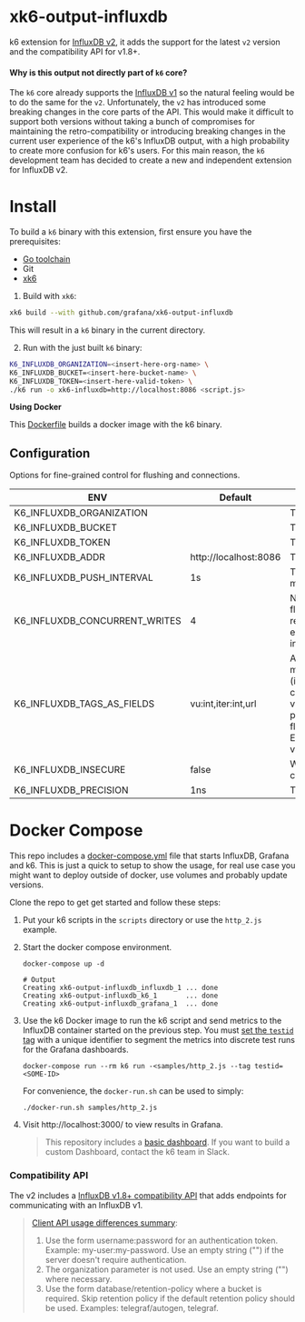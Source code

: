 # xk6-output-influxdb
k6 extension for [InfluxDB v2](https://docs.influxdata.com/influxdb/v2.0), it adds the support for the latest `v2` version and the compatibility API for v1.8+.

#### **Why is this output not directly part of `k6` core?**
The `k6` core already supports the [InfluxDB v1](https://k6.io/docs/results-visualization/influxdb-+-grafana) so the natural feeling would be to do the same for the `v2`. Unfortunately, the `v2` has introduced some breaking changes in the core parts of the API. This would make it difficult to support both versions without taking a bunch of compromises for maintaining the retro-compatibility or introducing breaking changes in the current user experience of the k6's InfluxDB output, with a high probability to create more confusion for k6's users. For this main reason, the `k6` development team has decided to create a new and independent extension for InfluxDB v2.

# Install

To build a `k6` binary with this extension, first ensure you have the prerequisites:

- [Go toolchain](https://go101.org/article/go-toolchain.html)
- Git
- [xk6](https://github.com/grafana/xk6#install)

1. Build with `xk6`:

```bash
xk6 build --with github.com/grafana/xk6-output-influxdb
```

This will result in a `k6` binary in the current directory.

2. Run with the just built `k6` binary:

```bash
K6_INFLUXDB_ORGANIZATION=<insert-here-org-name> \
K6_INFLUXDB_BUCKET=<insert-here-bucket-name> \
K6_INFLUXDB_TOKEN=<insert-here-valid-token> \
./k6 run -o xk6-influxdb=http://localhost:8086 <script.js>
```

**Using Docker**

This [Dockerfile](./Dockerfile) builds a docker image with the k6 binary.

## Configuration

Options for fine-grained control for flushing and connections.


| ENV | Default | Description |
|-----|---------|-------------|
| K6_INFLUXDB_ORGANIZATION      |                       | The [Organization](https://docs.influxdata.com/influxdb/v2.0/reference/glossary/#organization). |
| K6_INFLUXDB_BUCKET            |                       | The [Bucket](https://docs.influxdata.com/influxdb/v2.0/reference/glossary/#bucket). |
| K6_INFLUXDB_TOKEN             |                       | The [Token](https://docs.influxdata.com/influxdb/v2.0/reference/glossary/#token). |
| K6_INFLUXDB_ADDR              | http://localhost:8086 | The address of the instance. |
| K6_INFLUXDB_PUSH_INTERVAL     | 1s | The flush's frequency of the `k6` metrics. |
| K6_INFLUXDB_CONCURRENT_WRITES | 4 | Number of concurrent requests for flushing data. It is useful when a request takes more than the expected time (more than flush interval). |
| K6_INFLUXDB_TAGS_AS_FIELDS    | vu:int,iter:int,url | A comma-separated string to set `k6` metrics as non-indexable fields (instead of tags). An optional type can be specified using :type as in vu:int will make the field integer. The possible field types are int, bool, float and string, which is the default. Example: vu:int,iter:int,url:string,event_time:int. |
| K6_INFLUXDB_INSECURE          | false | When `true`, it will skip `https` certificate verification. |
| K6_INFLUXDB_PRECISION         | 1ns | The timestamp [Precision](https://docs.influxdata.com/influxdb/v2.0/reference/glossary/#precision). |


# Docker Compose

This repo includes a [docker-compose.yml](./docker-compose.yml) file that starts InfluxDB, Grafana and k6. This is just a quick to setup to show the usage, for real use case you might want to deploy outside of docker, use volumes and probably update versions.

Clone the repo to get get started and follow these steps: 

1. Put your k6 scripts in the `scripts` directory or use the `http_2.js` example.

2. Start the docker compose environment.
   
	```shell
	docker-compose up -d
	```

	```shell
	# Output
	Creating xk6-output-influxdb_influxdb_1 ... done
	Creating xk6-output-influxdb_k6_1       ... done
	Creating xk6-output-influxdb_grafana_1  ... done
	```

3. Use the k6 Docker image to run the k6 script and send metrics to the InfluxDB container started on the previous step. You must [set the `testid` tag](https://k6.io/docs/using-k6/tags-and-groups/#test-wide-tags) with a unique identifier to segment the metrics into discrete test runs for the Grafana dashboards.
    ```shell
    docker-compose run --rm k6 run -<samples/http_2.js --tag testid=<SOME-ID>
    ```
   For convenience, the `docker-run.sh` can be used to simply:
    ```shell
    ./docker-run.sh samples/http_2.js
    ```

4. Visit http://localhost:3000/ to view results in Grafana. 
	> This repository includes a [basic dashboard](./grafana/dashboards/dashboard.yml). If you want to build a custom Dashboard, contact the k6 team in Slack.


### Compatibility API
The v2 includes a [InfluxDB v1.8+ compatibility API](https://docs.influxdata.com/influxdb/v2.0/reference/api/influxdb-1x) that adds endpoints for communicating with an InfluxDB v1.

>[Client API usage differences summary](https://github.com/influxdata/influxdb-client-go#influxdb-18-api-compatibility):
>
>    1. Use the form username:password for an authentication token. Example: my-user:my-password. Use an empty string ("") if the server doesn't require authentication.
>    2. The organization parameter is not used. Use an empty string ("") where necessary.
>    3. Use the form database/retention-policy where a bucket is required. Skip retention policy if the default retention policy should be used. Examples: telegraf/autogen, telegraf.
